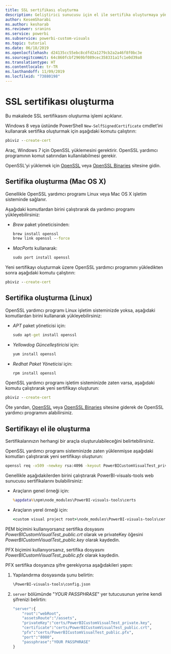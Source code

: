 ```yaml
---
title: SSL sertifikası oluşturma
description: Geliştirici sunucusu için el ile sertifika oluşturmaya yönelik geçici yönergeler
author: KesemSharabi
ms.author: kesharab
ms.reviewer: sranins
ms.service: powerbi
ms.subservice: powerbi-custom-visuals
ms.topic: tutorial
ms.date: 06/18/2019
ms.openlocfilehash: d24135cc55ebc8cdfd2a1279cb2a2a46f8f0bc3e
ms.sourcegitcommit: 64c860fcbf2969bf089cec358331a1fc1e0d39a8
ms.translationtype: HT
ms.contentlocale: tr-TR
ms.lasthandoff: 11/09/2019
ms.locfileid: "73880198"
---
```

# <a name="create-an-ssl-certificate"></a>SSL sertifikası oluşturma

Bu makalede SSL sertifikasını oluşturma işlemi açıklanır.

Windows 8 veya üstünde PowerShell `New-SelfSignedCertificate` cmdlet’ini kullanarak sertifika oluşturmak için aşağıdaki komutu çalıştırın:

```cmd
pbiviz --create-cert
```

Araç, Windows 7 için OpenSSL yüklemesini gerektirir. OpenSSL yardımcı programının komut satırından kullanılabilmesi gerekir.

OpenSSL’yi yüklemek için [OpenSSL](https://www.openssl.org) veya [OpenSSL Binaries](https://wiki.openssl.org/index.php/Binaries) sitesine gidin.



## <a name="create-a-certificate-mac-os-x"></a>Sertifika oluşturma (Mac OS X)

Genellikle OpenSSL yardımcı programı Linux veya Mac OS X işletim sisteminde sağlanır.

Aşağıdaki komutlardan birini çalıştırarak da yardımcı programı yükleyebilirsiniz:
* *Brew* paket yöneticisinden:

    ```cmd
    brew install openssl
    brew link openssl --force
    ```

* *MacPorts* kullanarak:

    ```cmd
    sudo port install openssl
    ```

Yeni sertifikayı oluşturmak üzere OpenSSL yardımcı programını yükledikten sonra aşağıdaki komutu çalıştırın:

```cmd
pbiviz --create-cert
```

## <a name="create-a-certificate-linux"></a>Sertifika oluşturma (Linux)

OpenSSL yardımcı programı Linux işletim sisteminizde yoksa, aşağıdaki komutlardan birini kullanarak yükleyebilirsiniz:

* *APT* paket yöneticisi için:

    ```cmd
    sudo apt-get install openssl
    ```

* *Yellowdog Güncelleştiricisi* için:

    ```cmd
    yum install openssl
    ```

* *Redhat Paket Yöneticisi* için:

    ```cmd
    rpm install openssl
    ```

OpenSSL yardımcı programı işletim sisteminizde zaten varsa, aşağıdaki komutu çalıştırarak yeni sertifikayı oluşturun:

```cmd
pbiviz --create-cert
```

Öte yandan, [OpenSSL](https://www.openssl.org) veya [OpenSSL Binaries](https://wiki.openssl.org/index.php/Binaries) sitesine giderek de OpenSSL yardımcı programını alabilirsiniz.

## <a name="generate-the-certificate-manually"></a>Sertifikayı el ile oluşturma

Sertifikalarınızın herhangi bir araçla oluşturulabileceğini belirtebilirsiniz.

OpenSSL yardımcı programı sisteminizde zaten yüklenmişse aşağıdaki komutları çalıştırarak yeni sertifikayı oluşturun:

```cmd
openssl req -x509 -newkey rsa:4096 -keyout PowerBICustomVisualTest_private.key -out PowerBICustomVisualTest_public.crt -days 365
```

Genellikle aşağıdakilerden birini çalıştırarak PowerBI-visuals-tools web sunucusu sertifikalarını bulabilirsiniz:

* Araçların genel örneği için:

    ```cmd
    %appdata%\npm\node_modules\PowerBI-visuals-tools\certs
    ```

* Araçların yerel örneği için:

    ```cmd
    <custom visual project root>\node_modules\PowerBI-visuals-tools\certs
    ```

PEM biçimini kullanıyorsanız sertifika dosyasını *PowerBICustomVisualTest_public.crt* olarak ve privateKey öğesini *PowerBICustomVisualTest_public.key* olarak kaydedin.

PFX biçimini kullanıyorsanız, sertifika dosyasını *PowerBICustomVisualTest_public.pfx* olarak kaydedin.

PFX sertifika dosyanıza şifre gerekiyorsa aşağıdakileri yapın:
1. Yapılandırma dosyasında şunu belirtin:

    ```cmd
    \PowerBI-visuals-tools\config.json
    ```

1. `server` bölümünde "*YOUR PASSPHRASE*" yer tutucusunun yerine kendi şifrenizi belirtin:

    ```cmd
    "server":{
        "root":"webRoot",
        "assetsRoute":"/assets",
        "privateKey":"certs/PowerBICustomVisualTest_private.key",
        "certificate":"certs/PowerBICustomVisualTest_public.crt",
        "pfx":"certs/PowerBICustomVisualTest_public.pfx",
        "port":"8080",
        "passphrase":"YOUR PASSPHRASE"
    }
    ```
